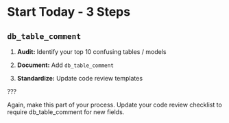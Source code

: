 # Start Today - 3 Steps

## `db_table_comment`


1. **Audit:** Identify your top 10 confusing tables / models

2. **Document:** Add `db_table_comment`

3. **Standardize:** Update code review templates

???

Again, make this part of your process. Update your code review checklist to require db_table_comment for new fields.

